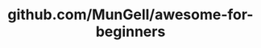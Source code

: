 ---
layout: post
title: github.com/MunGell/awesome-for-beginners
categories: link
tags: [انگلیسی, گیت‌هاب, برنامه‌نویسی]
---